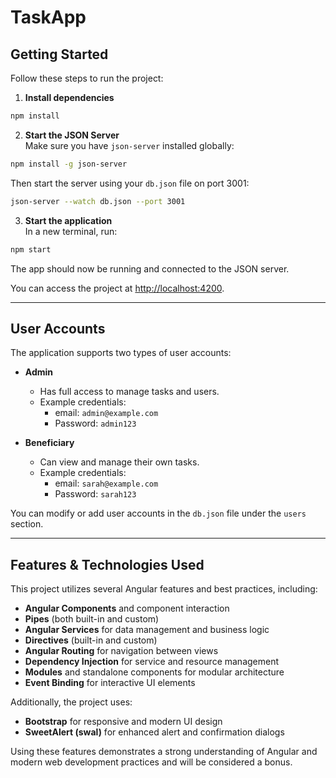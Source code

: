 # TaskApp

## Getting Started

Follow these steps to run the project:

1. **Install dependencies**

```bash
npm install
```

2. **Start the JSON Server**  
   Make sure you have `json-server` installed globally:

```bash
npm install -g json-server
```

Then start the server using your `db.json` file on port 3001:

```bash
json-server --watch db.json --port 3001
```

3. **Start the application**  
   In a new terminal, run:

```bash
npm start
```

The app should now be running and connected to the JSON server.

You can access the project at [http://localhost:4200](http://localhost:4200).

---

## User Accounts

The application supports two types of user accounts:

- **Admin**

  - Has full access to manage tasks and users.
  - Example credentials:
    - email: `admin@example.com`
    - Password: `admin123`

- **Beneficiary**
  - Can view and manage their own tasks.
  - Example credentials:
    - email: `sarah@example.com`
    - Password: `sarah123`

You can modify or add user accounts in the `db.json` file under the `users` section.

---

## Features & Technologies Used

This project utilizes several Angular features and best practices, including:

- **Angular Components** and component interaction
- **Pipes** (both built-in and custom)
- **Angular Services** for data management and business logic
- **Directives** (built-in and custom)
- **Angular Routing** for navigation between views
- **Dependency Injection** for service and resource management
- **Modules** and standalone components for modular architecture
- **Event Binding** for interactive UI elements

Additionally, the project uses:

- **Bootstrap** for responsive and modern UI design
- **SweetAlert (swal)** for enhanced alert and confirmation dialogs

Using these features demonstrates a strong understanding of Angular and modern web development practices and will be considered a bonus.
